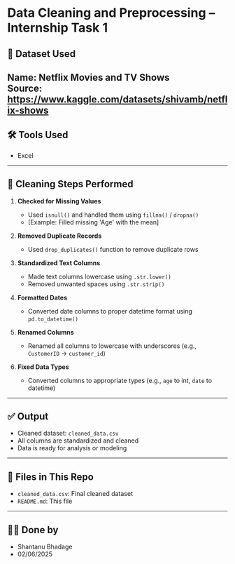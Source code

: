 
# Data Cleaning and Preprocessing – Internship Task 1

## 📄 Dataset Used
Name: Netflix Movies and TV Shows  
Source: https://www.kaggle.com/datasets/shivamb/netflix-shows
---

## 🛠️ Tools Used
- Excel

---

## 🧹 Cleaning Steps Performed

1. **Checked for Missing Values**
   - Used `isnull()` and handled them using `fillna()` / `dropna()`
   - [Example: Filled missing 'Age' with the mean]

2. **Removed Duplicate Records**
   - Used `drop_duplicates()` function to remove duplicate rows

3. **Standardized Text Columns**
   - Made text columns lowercase using `.str.lower()`
   - Removed unwanted spaces using `.str.strip()`

4. **Formatted Dates**
   - Converted date columns to proper datetime format using `pd.to_datetime()`

5. **Renamed Columns**
   - Renamed all columns to lowercase with underscores (e.g., `CustomerID` → `customer_id`)

6. **Fixed Data Types**
   - Converted columns to appropriate types (e.g., `age` to int, `date` to datetime)

---

## ✅ Output
- Cleaned dataset: `cleaned_data.csv`
- All columns are standardized and cleaned
- Data is ready for analysis or modeling

---

## 📂 Files in This Repo
- `cleaned_data.csv`: Final cleaned dataset
- `README.md`: This file

---

## 🙋‍♂️ Done by
- Shantanu Bhadage
- 02/06/2025

